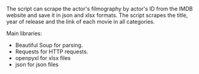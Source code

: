 The script can scrape the actor's filmography by actor's ID from the IMDB website and save it in json and xlsx formats.
The script scrapes the title, year of release and the link of each movie in all categories.

Main libraries:
  - Beautiful Soup for parsing.
  - Requests for HTTP requests.
  - openpyxl for xlsx files
  - json for json files
